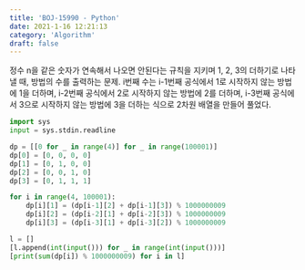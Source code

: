 ```yaml
---
title: 'BOJ-15990 - Python'
date: 2021-1-16 12:21:13
category: 'Algorithm'
draft: false
---
```

정수 n을 같은 숫자가 연속해서 나오면 안된다는 규칙을 지키며 1, 2, 3의 더하기로 나타낼 때, 방법의 수를 출력하는 문제. i번째 수는 i-1번째 공식에서 1로 시작하지 않는 방법에 1을 더하며, i-2번째 공식에서 2로 시작하지 않는 방법에 2를 더하며, i-3번째 공식에서 3으로 시작하지 않는 방법에 3을 더하는 식으로 2차원 배열을 만들어 풀었다.
```python
import sys
input = sys.stdin.readline

dp = [[0 for _ in range(4)] for _ in range(100001)]
dp[0] = [0, 0, 0, 0]
dp[1] = [0, 1, 0, 0]
dp[2] = [0, 0, 1, 0]
dp[3] = [0, 1, 1, 1]

for i in range(4, 100001):
    dp[i][1] = (dp[i-1][2] + dp[i-1][3]) % 1000000009
    dp[i][2] = (dp[i-2][1] + dp[i-2][3]) % 1000000009
    dp[i][3] = (dp[i-3][1] + dp[i-3][2]) % 1000000009

l = []
[l.append(int(input())) for _ in range(int(input()))]
[print(sum(dp[i]) % 1000000009) for i in l]

```